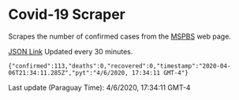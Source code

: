 # Covid-19 Scraper

Scrapes the number of confirmed cases from the [MSPBS](https://www.mspbs.gov.py/covid-19.php) web page.

[JSON Link](https://jmayalag.github.io/covid19-scrape/cases.json)
Updated every 30 minutes.
```
{"confirmed":113,"deaths":0,"recovered":0,"timestamp":"2020-04-06T21:34:11.285Z","pyt":"4/6/2020, 17:34:11 GMT-4"}
```
Last update (Paraguay Time): 4/6/2020, 17:34:11 GMT-4